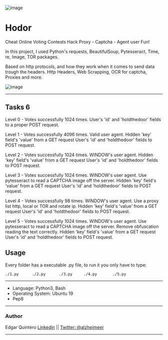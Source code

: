 ![image](https://una.io/s/bx_persons_pictures_resized/d9hxyg9cjedg2c9er8g758ghzftkfeda.png)
# Hodor 
Cheat Online Voting Contests
Hack Proxy - Captcha - Agent user
Fun!

In this project, I used Python's requests, BeautifulSoup, Pytesseract, Time, re, Image, TOR packages.

Based on http protocols, and how they work when it comes to send data trough the headers.
Http Headers, Web Scrapping, OCR for captcha, Proxies and more.

![image](http://i.imgur.com/tthpnHa.gif)
<hr>

## Tasks 6
Level 0 - Votes successfully 1024 times.
User's 'id' and 'holdthedoor' fields to a proper POST request.

Level 1 - Votes successfully 4096 times.
Valid user agent.
Hidden 'key' field's 'value' from a GET request
User's 'id' and 'holdthedoor' fields to POST request.

Level 2 - Votes successfully 1024 times.
WINDOW's user agent.
Hidden 'key' field's 'value' from a GET request
User's 'id' and 'holdthedoor' fields to POST request.

Level 3 - Votes successfully 1024 times.
WINDOW's user agent.
Use pytesseract to read a CAPTCHA image off the server.
Hidden 'key' field's 'value' from a GET request
User's 'id' and 'holdthedoor' fields to POST request.

Level 4 - Votes successfully 98 times.
WINDOW's user agent.
Use a proxy list http, local or TOR and rotate ip.
Hidden 'key' field's 'value' from a GET request
User's 'id' and 'holdthedoor' fields to POST request.

Level 5 - Votes successfully 1024 times.
WINDOW's user agent.
Use pytesseract to read a CAPTCHA image off the server.
Remove obfuscation reading the text correctly.
Hidden 'key' field's 'value' from a GET request
User's 'id' and 'holdthedoor' fields to POST request.

## Usage

Every folder has a executable .py file, to run it you only have to type:

````````````````````````````````````````````````````````````````````````
./1.py      ./2.py      ./3.py     ./4.py       ./5.py
````````````````````````````````````````````````````````````````````````
<hr>
<ul>
  <li>Language: Python3, Bash</li>
  <li>Operating System: Ubuntu 19</li>
  <li>Pep8</li>
  </ul>
<hr>
<h3>
  Author
</h3>
<p>Edgar Quintero <a href="https://www.linkedin.com/in/alzheimeer/" rel="nofollow">Linkedin</a> || <a href="https://twitter.com/alzheimeer" rel="nofollow">Twitter: @alzheimeer</a></p>
<hr>
